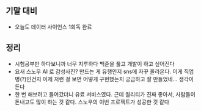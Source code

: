 ## 기말 대비
- 오늘도 데이터 사이언스 1회독 완료

## 정리
- 시험공부만 하다보니까 너무 지루하다 백준을 풀고 개발이 하고 싶어진다
- 요새 스노우 AI 로 감성사진? 만드는 게 유행인지 sns에 자꾸 올라온다. 이게 직업병(?)인건지 이제 저런 걸 보면 어떻게 구현했는지 궁금하고 잘 만들었네... 생각이 든다
- 한 번 해보려고 들어갔더니 유료 서비스였다. 근데 퀄리티가 진짜 좋아서, 사람들이 돈내고도 많이 하는 것 같다. 스노우의 이번 프로젝트가 성공한 것 같다
